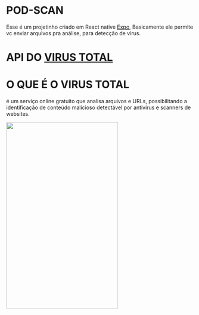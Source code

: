 # POD-SCAN

Esse é um projetinho criado em React native [Expo](https://expo.io/),
Basicamente ele permite vc enviar arquivos pra análise, para detecção de virus.

# API DO [VIRUS TOTAL](https://developers.virustotal.com/v3.0/reference)

# O QUE É O VIRUS TOTAL

é um serviço online gratuito que analisa arquivos e URLs, 
possibilitando a identificação de conteúdo malicioso detectável por antivírus e scanners de websites.

<img src="https://user-images.githubusercontent.com/62677231/121694566-9ba82c00-caa0-11eb-87b8-c8cefbbe8ff8.jpg" width="300" height="500"> 
